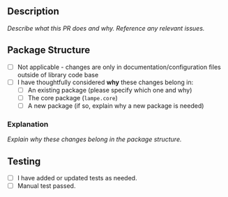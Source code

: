 ## Description

_Describe what this PR does and why. Reference any relevant issues._

## Package Structure

- [ ] Not applicable - changes are only in documentation/configuration files outside of library code base
- [ ] I have thoughtfully considered **why** these changes belong in:
  - [ ] An existing package (please specify which one and why)
  - [ ] The core package (`lampe.core`)
  - [ ] A new package (if so, explain why a new package is needed)

### Explanation

_Explain why these changes belong in the package structure._

## Testing

- [ ] I have added or updated tests as needed.
- [ ] Manual test passed.
